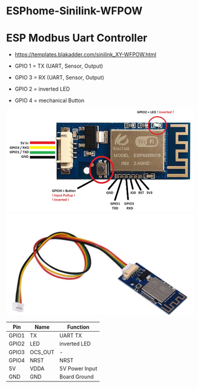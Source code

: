 # ESPhome-Sinilink-WFPOW
# ESP Modbus Uart Controller
* https://templates.blakadder.com/sinilink_XY-WFPOW.html

* GPIO 1 = TX  (UART, Sensor, Output)
* GPIO 3 = RX  (UART, Sensor, Output)
* GPIO 2 = inverted LED
* GPIO 4 = mechanical Button

![entity](picture/sinilink_XY-WFPOW_pinout.jpg "entity")
![entity](picture/cable.png "entity")

| Pin   | Name      | Function
| ----- | --------- | ----------------------------- 
| GPIO1     | TX       | UART TX                     
| GPIO2     | LED    | inverted LED                  
| GPIO3     | OCS_OUT   | -                          
| GPIO4     | NRST      | NRST                       
| 5V     | VDDA      | 5V Power Input                          
| GND     | GND       | Board Ground                   
